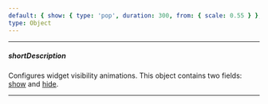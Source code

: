 ```yaml
---
default: { show: { type: 'pop', duration: 300, from: { scale: 0.55 } }, hide: { type: 'pop', duration: 300, to: { opacity: 0, scale: 0.55 }, from: { opacity: 1, scale: 1 } } }, { show: { type: 'fade', duration: 400 }, hide: { type: 'fade', duration: 400, to: { opacity: 0 }, from: { opacity: 1 } }} (Android_below_version_4.2)
type: Object
---
```

---
##### shortDescription
Configures widget visibility animations. This object contains two fields: [show](/api-reference/10%20UI%20Widgets/dxOverlay/1%20Configuration/animation/show.md '{basewidgetpath}/Configuration/animation/#show') and [hide](/api-reference/10%20UI%20Widgets/dxOverlay/1%20Configuration/animation/hide.md '{basewidgetpath}/Configuration/animation/#hide').

---
